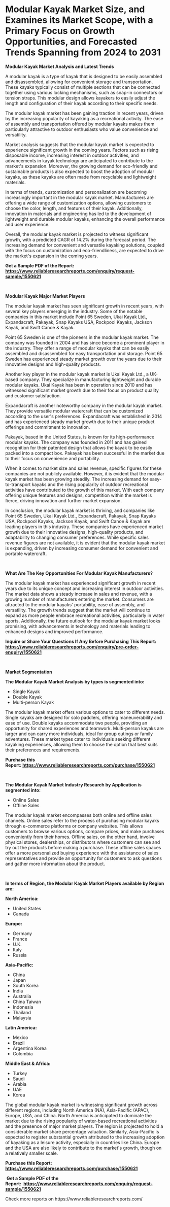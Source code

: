 <p><h1>Modular Kayak Market Size, and Examines its Market Scope, with a Primary Focus on Growth Opportunities, and Forecasted Trends Spanning from 2024 to 2031</h1></p><p><strong>Modular Kayak Market Analysis and Latest Trends</strong></p>
<p><p>A modular kayak is a type of kayak that is designed to be easily assembled and disassembled, allowing for convenient storage and transportation. These kayaks typically consist of multiple sections that can be connected together using various locking mechanisms, such as snap-in connectors or tension straps. This modular design allows kayakers to easily adjust the length and configuration of their kayak according to their specific needs.</p><p>The modular kayak market has been gaining traction in recent years, driven by the increasing popularity of kayaking as a recreational activity. The ease of assembly and transportation offered by modular kayaks makes them particularly attractive to outdoor enthusiasts who value convenience and versatility.</p><p>Market analysis suggests that the modular kayak market is expected to experience significant growth in the coming years. Factors such as rising disposable income, increasing interest in outdoor activities, and advancements in kayak technology are anticipated to contribute to the market's expansion. Moreover, the growing demand for eco-friendly and sustainable products is also expected to boost the adoption of modular kayaks, as these kayaks are often made from recyclable and lightweight materials.</p><p>In terms of trends, customization and personalization are becoming increasingly important in the modular kayak market. Manufacturers are offering a wide range of customization options, allowing customers to choose the color, length, and features of their kayak. Additionally, innovation in materials and engineering has led to the development of lightweight and durable modular kayaks, enhancing the overall performance and user experience.</p><p>Overall, the modular kayak market is projected to witness significant growth, with a predicted CAGR of 14.2% during the forecast period. The increasing demand for convenient and versatile kayaking solutions, coupled with the focus on customization and eco-friendliness, are expected to drive the market's expansion in the coming years.</p></p>
<p><strong>Get a Sample PDF of the Report:&nbsp; <a href="https://www.reliableresearchreports.com/enquiry/request-sample/1550621">https://www.reliableresearchreports.com/enquiry/request-sample/1550621</a></strong></p>
<p>&nbsp;</p>
<p><strong>Modular Kayak Major Market Players</strong></p>
<p><p>The modular kayak market has seen significant growth in recent years, with several key players emerging in the industry. Some of the notable companies in this market include Point 65 Sweden, Ukai Kayak Ltd., Expandacraft, Pakayak, Snap Kayaks USA, Rockpool Kayaks, Jackson Kayak, and Swift Canoe & Kayak.</p><p>Point 65 Sweden is one of the pioneers in the modular kayak market. The company was founded in 2004 and has since become a prominent player in the industry. They offer a range of modular kayaks that can be easily assembled and disassembled for easy transportation and storage. Point 65 Sweden has experienced steady market growth over the years due to their innovative designs and high-quality products.</p><p>Another key player in the modular kayak market is Ukai Kayak Ltd., a UK-based company. They specialize in manufacturing lightweight and durable modular kayaks. Ukai Kayak has been in operation since 2010 and has witnessed significant market growth due to their focus on product quality and customer satisfaction.</p><p>Expandacraft is another noteworthy company in the modular kayak market. They provide versatile modular watercraft that can be customized according to the user's preferences. Expandacraft was established in 2014 and has experienced steady market growth due to their unique product offerings and commitment to innovation.</p><p>Pakayak, based in the United States, is known for its high-performance modular kayaks. The company was founded in 2011 and has gained recognition for their patented design that allows the kayak to be easily packed into a compact box. Pakayak has been successful in the market due to their focus on convenience and portability.</p><p>When it comes to market size and sales revenue, specific figures for these companies are not publicly available. However, it is evident that the modular kayak market has been growing steadily. The increasing demand for easy-to-transport kayaks and the rising popularity of outdoor recreational activities have contributed to the growth of this market. With each company offering unique features and designs, competition within the market is fierce, driving innovation and further market expansion.</p><p>In conclusion, the modular kayak market is thriving, and companies like Point 65 Sweden, Ukai Kayak Ltd., Expandacraft, Pakayak, Snap Kayaks USA, Rockpool Kayaks, Jackson Kayak, and Swift Canoe & Kayak are leading players in this industry. These companies have experienced market growth due to their innovative designs, high-quality products, and adaptability to changing consumer preferences. While specific sales revenue figures are not available, it is evident that the modular kayak market is expanding, driven by increasing consumer demand for convenient and portable watercraft.</p></p>
<p>&nbsp;</p>
<p><strong>What Are The Key Opportunities For Modular Kayak Manufacturers?</strong></p>
<p><p>The modular kayak market has experienced significant growth in recent years due to its unique concept and increasing interest in outdoor activities. The market data shows a steady increase in sales and revenue, with a growing number of manufacturers entering the market. Consumers are attracted to the modular kayaks' portability, ease of assembly, and versatility. The growth trends suggest that the market will continue to expand as more people embrace recreational activities, particularly in water sports. Additionally, the future outlook for the modular kayak market looks promising, with advancements in technology and materials leading to enhanced designs and improved performance.</p></p>
<p><strong>Inquire or Share Your Questions If Any Before Purchasing This Report: <a href="https://www.reliableresearchreports.com/enquiry/pre-order-enquiry/1550621">https://www.reliableresearchreports.com/enquiry/pre-order-enquiry/1550621</a></strong></p>
<p>&nbsp;</p>
<p><strong>Market Segmentation</strong></p>
<p><strong>The Modular Kayak Market Analysis by types is segmented into:</strong></p>
<p><ul><li>Single Kayak</li><li>Double Kayak</li><li>Multi-person Kayak</li></ul></p>
<p><p>The modular kayak market offers various options to cater to different needs. Single kayaks are designed for solo paddlers, offering maneuverability and ease of use. Double kayaks accommodate two people, providing an opportunity for shared experiences and teamwork. Multi-person kayaks are larger and can carry more individuals, ideal for group outings or family adventures. These market types cater to individuals seeking different kayaking experiences, allowing them to choose the option that best suits their preferences and requirements.</p></p>
<p><strong>Purchase this Report:&nbsp;<a href="https://www.reliableresearchreports.com/purchase/1550621">https://www.reliableresearchreports.com/purchase/1550621</a></strong></p>
<p>&nbsp;</p>
<p><strong>The Modular Kayak Market Industry Research by Application is segmented into:</strong></p>
<p><ul><li>Online Sales</li><li>Offline Sales</li></ul></p>
<p><p>The modular kayak market encompasses both online and offline sales channels. Online sales refer to the process of purchasing modular kayaks through e-commerce platforms or company websites. This allows customers to browse various options, compare prices, and make purchases conveniently from their homes. Offline sales, on the other hand, involve physical stores, dealerships, or distributors where customers can see and try out the products before making a purchase. These offline sales spaces offer a more personalized buying experience with the assistance of sales representatives and provide an opportunity for customers to ask questions and gather more information about the product.</p></p>
<p>&nbsp;</p>
<p><strong>In terms of Region, the Modular Kayak Market Players available by Region are:</strong></p>
<p>
    <p> <strong> North America: </strong>
        <ul>
            <li>United States</li>
            <li>Canada</li>
        </ul>
        </p> 
    <p> <strong> Europe: </strong>
        <ul>
            <li>Germany</li>
            <li>France</li>
            <li>U.K.</li>
            <li>Italy</li>
            <li>Russia</li>
        </ul>
        </p> 
    <p> <strong> Asia-Pacific: </strong>
        <ul>
            <li>China</li>
            <li>Japan</li>
            <li>South Korea</li>
            <li>India</li>
            <li>Australia</li>
            <li>China Taiwan</li>
            <li>Indonesia</li>
            <li>Thailand</li>
            <li>Malaysia</li>
        </ul>
        </p> 
    <p> <strong> Latin America: </strong>
        <ul>
            <li>Mexico</li>
            <li>Brazil</li>
            <li>Argentina Korea</li>
            <li>Colombia</li>
        </ul>
        </p> 
    <p> <strong> Middle East & Africa: </strong>
        <ul>
            <li>Turkey</li>
            <li>Saudi</li>
            <li>Arabia</li>
            <li>UAE</li>
            <li>Korea</li>
        </ul>
    </p>
    </p>
<p><p>The global modular kayak market is witnessing significant growth across different regions, including North America (NA), Asia-Pacific (APAC), Europe, USA, and China. North America is anticipated to dominate the market due to the rising popularity of water-based recreational activities and the presence of major market players. The region is projected to hold a considerable market share percentage valuation. Similarly, Asia-Pacific is expected to register substantial growth attributed to the increasing adoption of kayaking as a leisure activity, especially in countries like China. Europe and the USA are also likely to contribute to the market's growth, though on a relatively smaller scale.</p></p>
<p><strong>Purchase this Report: <a href="https://www.reliableresearchreports.com/purchase/1550621">https://www.reliableresearchreports.com/purchase/1550621</a></strong></p>
<p>&nbsp;<strong>Get a Sample PDF of the Report:&nbsp;&nbsp;<a href="https://www.reliableresearchreports.com/enquiry/request-sample/1550621">https://www.reliableresearchreports.com/enquiry/request-sample/1550621</a></strong></p>
<p><strong></strong></p>
<p>Check more reports on https://www.reliableresearchreports.com/</p>